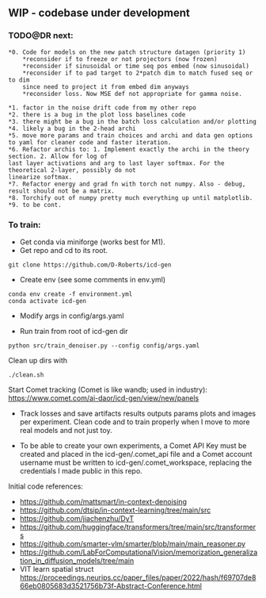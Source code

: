 ## WIP - codebase under development

### TODO@DR next:

    *0. Code for models on the new patch structure datagen (priority 1)
        *reconsider if to freeze or not projectors (now frozen)
        *reconsider if sinusoidal or time seq pos embed (now sinusoidal)
        *reconsider if to pad target to 2*patch dim to match fused seq or to dim
        since need to project it from embed dim anyways
        *reconsider loss. Now MSE def not appropriate for gamma noise.

    *1. factor in the noise drift code from my other repo
    *2. there is a bug in the plot loss baselines code
    *3. there might be a bug in the batch loss calculation and/or plotting
    *4. likely a bug in the 2-head archi
    *5. move more params and train choices and archi and data gen options to yaml for cleaner code and faster iteration.
    *6. Refactor archis to: 1. Implement exactly the archi in the theory section. 2. Allow for log of 
    last layer activations and arg to last layer softmax. For the theoretical 2-layer, possibly do not
    linearize softmax.
    *7. Refactor energy and grad fn with torch not numpy. Also - debug, result should not be a matrix.
    *8. Torchify out of numpy pretty much everything up until matplotlib.
    *9. to be cont.
    


### To train:

* Get conda via miniforge (works best for M1).
* Get repo and cd to its root.

```
git clone https://github.com/D-Roberts/icd-gen
```

* Create env (see some comments in env.yml)
```
conda env create -f environment.yml
conda activate icd-gen
```
* Modify args in config/args.yaml 

* Run train from root of icd-gen dir
```
python src/train_denoiser.py --config config/args.yaml
```
Clean up dirs with 
```
./clean.sh
```


Start Comet tracking (Comet is like wandb; used in industry):
https://www.comet.com/ai-daor/icd-gen/view/new/panels

* Track losses and save artifacts results outputs params plots and images per experiment. Clean code and to train properly when I move to more real models and not just toy.

* To be able to create your own experiments, a Comet API Key must be created and placed in the icd-gen/.comet_api file and a Comet account username must be written to icd-gen/.comet_workspace, replacing the credentials I made public in this repo.


Initial code references:
* https://github.com/mattsmart/in-context-denoising
* https://github.com/dtsip/in-context-learning/tree/main/src
* https://github.com/jiachenzhu/DyT
* https://github.com/huggingface/transformers/tree/main/src/transformers
* https://github.com/smarter-vlm/smarter/blob/main/main_reasoner.py
* https://github.com/LabForComputationalVision/memorization_generalization_in_diffusion_models/tree/main
* VIT learn spatial struct https://proceedings.neurips.cc/paper_files/paper/2022/hash/f69707de866eb0805683d3521756b73f-Abstract-Conference.html

